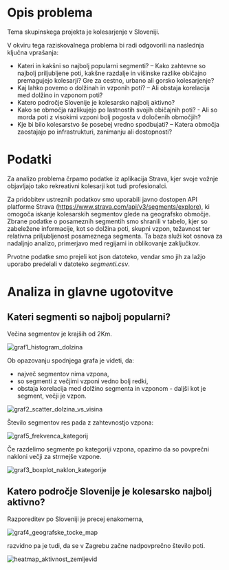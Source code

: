 # Opis problema
Tema skupinskega projekta je kolesarjenje v Sloveniji.

V okviru tega raziskovalnega problema bi radi odgovorili na naslednja ključna vprašanja:
- Kateri in kakšni so najbolj popularni segmenti? – Kako zahtevne so najbolj priljubljene poti, kakšne razdalje in višinske razlike običajno premagujejo kolesarji? Gre za cestno, urbano ali gorsko kolesarjenje?
- Kaj lahko povemo o dolžinah in vzponih poti? – Ali obstaja korelacija med dolžino in vzponom poti?
- Katero področje Slovenije je kolesarsko najbolj aktivno?
- Kako se območja razlikujejo po lastnostih svojih običajnih poti? - Ali so morda poti z visokimi vzponi bolj pogosta v določenih območjih?
- Kje bi bilo kolesarstvo še posebej vredno spodbujati? – Katera območja zaostajajo po infrastrukturi, zanimanju ali dostopnosti?

# Podatki
Za analizo problema črpamo podatke iz aplikacija Strava, kjer svoje vožnje objavljajo tako rekreativni kolesarji kot tudi profesionalci.

Za pridobitev ustreznih podatkov smo uporabili javno dostopen API platforme Strava (https://www.strava.com/api/v3/segments/explore), ki omogoča iskanje kolesarskih segmentov glede na geografsko območje. Zbrane podatke o posameznih segmentih smo shranili v tabelo, kjer so zabeležene informacije, kot so dolžina poti, skupni vzpon, težavnost ter relativna priljubljenost posameznega segmenta.
Ta baza služi kot osnova za nadaljnjo analizo, primerjavo med regijami in oblikovanje zaključkov.

Prvotne podatke smo prejeli kot json datoteko, vendar smo jih za lažjo uporabo predelali v datoteko *segmenti.csv*.

# Analiza in glavne ugotovitve
## Kateri segmenti so najbolj popularni?

Večina segmentov je krajših od 2Km.

![graf1_histogram_dolzina](https://github.com/user-attachments/assets/2ddf1386-d50e-4d4d-9063-348489d322ca)


Ob opazovanju spodnjega grafa je videti, da:
- največ segmentov nima vzpona,
- so segmenti z večjimi vzponi vedno bolj redki,
- obstaja korelacija med dolžino segmenta in vzponom - daljši kot je segment, večji je vzpon.
  
![graf2_scatter_dolzina_vs_visina](https://github.com/user-attachments/assets/b66106d4-92b6-48fa-8af8-80b145bc2b8d)


Število segmentov res pada z zahtevnostjo vzpona:

![graf5_frekvenca_kategorij](https://github.com/user-attachments/assets/67fc87cb-b9ef-4f2b-b0df-5b86a9ae3b70)


Če razdelimo segmente po kategoriji vzpona, opazimo da so povprečni nakloni večji za strmejše vzpone.

![graf3_boxplot_naklon_kategorije](https://github.com/user-attachments/assets/a7f97689-a3ee-488d-99fe-a364e17d7ac1)

## Katero področje Slovenije je kolesarsko najbolj aktivno?

Razporeditev po Sloveniji je precej enakomerna, 

![graf4_geografske_tocke_map](https://github.com/user-attachments/assets/a9e1efbb-94f6-4b1e-a2c3-c9876b4ca8fa)


razvidno pa je tudi, da se v Zagrebu začne nadpovprečno število poti.

![heatmap_aktivnost_zemljevid](https://github.com/user-attachments/assets/1671a8f8-c7be-4d3f-8faa-820f58ed3867)







